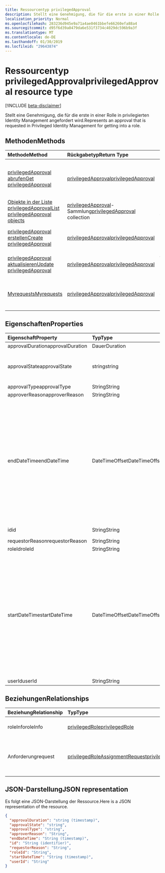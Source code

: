 ```yaml
---
title: Ressourcentyp privilegedApproval
description: Stellt eine Genehmigung, die für die erste in einer Rolle in privilegierten Identity Management angefordert wird.
localization_priority: Normal
ms.openlocfilehash: 283236d945e9a71a4ae0461bbefe66260efa88a4
ms.sourcegitcommit: d95f6d39a0479da6e531f3734c4029dc596b9a3f
ms.translationtype: MT
ms.contentlocale: de-DE
ms.lasthandoff: 01/30/2019
ms.locfileid: "29643874"
---
```

# <a name="privilegedapproval-resource-type"></a><span data-ttu-id="eec01-103">Ressourcentyp privilegedApproval</span><span class="sxs-lookup"><span data-stu-id="eec01-103">privilegedApproval resource type</span></span>

[!INCLUDE [beta-disclaimer](../../includes/beta-disclaimer.md)]

<span data-ttu-id="eec01-104">Stellt eine Genehmigung, die für die erste in einer Rolle in privilegierten Identity Management angefordert wird.</span><span class="sxs-lookup"><span data-stu-id="eec01-104">Represents an approval that is requested in Privileged Identity Management for getting into a role.</span></span>


## <a name="methods"></a><span data-ttu-id="eec01-105">Methoden</span><span class="sxs-lookup"><span data-stu-id="eec01-105">Methods</span></span>

| <span data-ttu-id="eec01-106">Methode</span><span class="sxs-lookup"><span data-stu-id="eec01-106">Method</span></span>           | <span data-ttu-id="eec01-107">Rückgabetyp</span><span class="sxs-lookup"><span data-stu-id="eec01-107">Return Type</span></span>    |<span data-ttu-id="eec01-108">Beschreibung</span><span class="sxs-lookup"><span data-stu-id="eec01-108">Description</span></span>|
|:---------------|:--------|:----------|
|[<span data-ttu-id="eec01-109">privilegedApproval abrufen</span><span class="sxs-lookup"><span data-stu-id="eec01-109">Get privilegedApproval</span></span>](../api/privilegedapproval-get.md) | [<span data-ttu-id="eec01-110">privilegedApproval</span><span class="sxs-lookup"><span data-stu-id="eec01-110">privilegedApproval</span></span>](privilegedapproval.md) |<span data-ttu-id="eec01-111">Lesen Sie Eigenschaften und Beziehungen des PrivilegedApproval-Objekts.</span><span class="sxs-lookup"><span data-stu-id="eec01-111">Read properties and relationships of privilegedApproval object.</span></span>|
|[<span data-ttu-id="eec01-112">Objekte in der Liste privilegedApproval</span><span class="sxs-lookup"><span data-stu-id="eec01-112">List privilegedApproval objects</span></span>](../api/privilegedapproval-list.md) | <span data-ttu-id="eec01-113">[privilegedApproval](privilegedapproval.md)-Sammlung</span><span class="sxs-lookup"><span data-stu-id="eec01-113">[privilegedApproval](privilegedapproval.md) collection</span></span>|<span data-ttu-id="eec01-114">Ruft die Auflistung der PrivilegedApproval.</span><span class="sxs-lookup"><span data-stu-id="eec01-114">Get the collection of privilegedApproval.</span></span>|
|[<span data-ttu-id="eec01-115">privilegedApproval erstellen</span><span class="sxs-lookup"><span data-stu-id="eec01-115">Create privilegedApproval</span></span>](../api/privilegedapproval-post-privilegedapproval.md) | [<span data-ttu-id="eec01-116">privilegedApproval</span><span class="sxs-lookup"><span data-stu-id="eec01-116">privilegedApproval</span></span>](privilegedapproval.md)    |<span data-ttu-id="eec01-117">Erstellen eines privilegedApproval-Objekts.</span><span class="sxs-lookup"><span data-stu-id="eec01-117">Create privilegedApproval object.</span></span> |
|[<span data-ttu-id="eec01-118">privilegedApproval aktualisieren</span><span class="sxs-lookup"><span data-stu-id="eec01-118">Update privilegedApproval</span></span>](../api/privilegedapproval-update.md) | [<span data-ttu-id="eec01-119">privilegedApproval</span><span class="sxs-lookup"><span data-stu-id="eec01-119">privilegedApproval</span></span>](privilegedapproval.md) |<span data-ttu-id="eec01-120">Aktualisieren eines privilegedApproval-Objekts.</span><span class="sxs-lookup"><span data-stu-id="eec01-120">Update privilegedApproval object.</span></span> |
|[<span data-ttu-id="eec01-121">Myrequests</span><span class="sxs-lookup"><span data-stu-id="eec01-121">Myrequests</span></span>](../api/privilegedapproval-myrequests.md)|[<span data-ttu-id="eec01-122">privilegedApproval</span><span class="sxs-lookup"><span data-stu-id="eec01-122">privilegedApproval</span></span>](privilegedapproval.md)|<span data-ttu-id="eec01-123">Erhalten Sie die Genehmigungsanforderungen des Anforderers.</span><span class="sxs-lookup"><span data-stu-id="eec01-123">Get the requestor's approval requests.</span></span>|

## <a name="properties"></a><span data-ttu-id="eec01-124">Eigenschaften</span><span class="sxs-lookup"><span data-stu-id="eec01-124">Properties</span></span>
| <span data-ttu-id="eec01-125">Eigenschaft</span><span class="sxs-lookup"><span data-stu-id="eec01-125">Property</span></span>     | <span data-ttu-id="eec01-126">Typ</span><span class="sxs-lookup"><span data-stu-id="eec01-126">Type</span></span>   |<span data-ttu-id="eec01-127">Beschreibung</span><span class="sxs-lookup"><span data-stu-id="eec01-127">Description</span></span>|
|:---------------|:--------|:----------|
|<span data-ttu-id="eec01-128">approvalDuration</span><span class="sxs-lookup"><span data-stu-id="eec01-128">approvalDuration</span></span>|<span data-ttu-id="eec01-129">Dauer</span><span class="sxs-lookup"><span data-stu-id="eec01-129">Duration</span></span>||
|<span data-ttu-id="eec01-130">approvalState</span><span class="sxs-lookup"><span data-stu-id="eec01-130">approvalState</span></span>|<span data-ttu-id="eec01-131">string</span><span class="sxs-lookup"><span data-stu-id="eec01-131">string</span></span>| <span data-ttu-id="eec01-132">Mögliche Werte: `pending`, `approved`, `denied`, `aborted`, `canceled`.</span><span class="sxs-lookup"><span data-stu-id="eec01-132">Possible values are: `pending`, `approved`, `denied`, `aborted`, `canceled`.</span></span>|
|<span data-ttu-id="eec01-133">approvalType</span><span class="sxs-lookup"><span data-stu-id="eec01-133">approvalType</span></span>|<span data-ttu-id="eec01-134">String</span><span class="sxs-lookup"><span data-stu-id="eec01-134">String</span></span>||
|<span data-ttu-id="eec01-135">approverReason</span><span class="sxs-lookup"><span data-stu-id="eec01-135">approverReason</span></span>|<span data-ttu-id="eec01-136">String</span><span class="sxs-lookup"><span data-stu-id="eec01-136">String</span></span>||
|<span data-ttu-id="eec01-137">endDateTime</span><span class="sxs-lookup"><span data-stu-id="eec01-137">endDateTime</span></span>|<span data-ttu-id="eec01-138">DateTimeOffset</span><span class="sxs-lookup"><span data-stu-id="eec01-138">DateTimeOffset</span></span>|<span data-ttu-id="eec01-p101">Der Timestamp-Typ stellt die Datums- und Uhrzeitinformationen mithilfe des ISO 8601-Formats dar und wird immer in UTC-Zeit angegeben. Mitternacht UTC-Zeit am 1. Januar 2014 würde z. B. wie folgt aussehen: `'2014-01-01T00:00:00Z'`</span><span class="sxs-lookup"><span data-stu-id="eec01-p101">The Timestamp type represents date and time information using ISO 8601 format and is always in UTC time. For example, midnight UTC on Jan 1, 2014 would look like this: `'2014-01-01T00:00:00Z'`</span></span>|
|<span data-ttu-id="eec01-141">id</span><span class="sxs-lookup"><span data-stu-id="eec01-141">id</span></span>|<span data-ttu-id="eec01-142">String</span><span class="sxs-lookup"><span data-stu-id="eec01-142">String</span></span>| <span data-ttu-id="eec01-143">Schreibgeschützt.</span><span class="sxs-lookup"><span data-stu-id="eec01-143">Read-only.</span></span>|
|<span data-ttu-id="eec01-144">requestorReason</span><span class="sxs-lookup"><span data-stu-id="eec01-144">requestorReason</span></span>|<span data-ttu-id="eec01-145">String</span><span class="sxs-lookup"><span data-stu-id="eec01-145">String</span></span>||
|<span data-ttu-id="eec01-146">roleId</span><span class="sxs-lookup"><span data-stu-id="eec01-146">roleId</span></span>|<span data-ttu-id="eec01-147">String</span><span class="sxs-lookup"><span data-stu-id="eec01-147">String</span></span>||
|<span data-ttu-id="eec01-148">startDateTime</span><span class="sxs-lookup"><span data-stu-id="eec01-148">startDateTime</span></span>|<span data-ttu-id="eec01-149">DateTimeOffset</span><span class="sxs-lookup"><span data-stu-id="eec01-149">DateTimeOffset</span></span>|<span data-ttu-id="eec01-p102">Der Timestamp-Typ stellt die Datums- und Uhrzeitinformationen mithilfe des ISO 8601-Formats dar und wird immer in UTC-Zeit angegeben. Mitternacht UTC-Zeit am 1. Januar 2014 würde z. B. wie folgt aussehen: `'2014-01-01T00:00:00Z'`</span><span class="sxs-lookup"><span data-stu-id="eec01-p102">The Timestamp type represents date and time information using ISO 8601 format and is always in UTC time. For example, midnight UTC on Jan 1, 2014 would look like this: `'2014-01-01T00:00:00Z'`</span></span>|
|<span data-ttu-id="eec01-152">userId</span><span class="sxs-lookup"><span data-stu-id="eec01-152">userId</span></span>|<span data-ttu-id="eec01-153">String</span><span class="sxs-lookup"><span data-stu-id="eec01-153">String</span></span>||

## <a name="relationships"></a><span data-ttu-id="eec01-154">Beziehungen</span><span class="sxs-lookup"><span data-stu-id="eec01-154">Relationships</span></span>
| <span data-ttu-id="eec01-155">Beziehung</span><span class="sxs-lookup"><span data-stu-id="eec01-155">Relationship</span></span> | <span data-ttu-id="eec01-156">Typ</span><span class="sxs-lookup"><span data-stu-id="eec01-156">Type</span></span>   |<span data-ttu-id="eec01-157">Beschreibung</span><span class="sxs-lookup"><span data-stu-id="eec01-157">Description</span></span>|
|:---------------|:--------|:----------|
|<span data-ttu-id="eec01-158">roleInfo</span><span class="sxs-lookup"><span data-stu-id="eec01-158">roleInfo</span></span>|[<span data-ttu-id="eec01-159">privilegedRole</span><span class="sxs-lookup"><span data-stu-id="eec01-159">privilegedRole</span></span>](privilegedrole.md)| <span data-ttu-id="eec01-p103">Schreibgeschützt. Lässt Nullwerte zu.</span><span class="sxs-lookup"><span data-stu-id="eec01-p103">Read-only. Nullable.</span></span>|
|<span data-ttu-id="eec01-162">Anforderung</span><span class="sxs-lookup"><span data-stu-id="eec01-162">request</span></span>|[<span data-ttu-id="eec01-163">privilegedRoleAssignmentRequest</span><span class="sxs-lookup"><span data-stu-id="eec01-163">privilegedRoleAssignmentRequest</span></span>](privilegedroleassignmentrequest.md)| <span data-ttu-id="eec01-164">Schreibgeschützt.</span><span class="sxs-lookup"><span data-stu-id="eec01-164">Read-only.</span></span> <span data-ttu-id="eec01-165">Die Rolle Zuordnung Anforderung für dieses Objekt Genehmigung</span><span class="sxs-lookup"><span data-stu-id="eec01-165">The role assignment request for this approval object</span></span>|

## <a name="json-representation"></a><span data-ttu-id="eec01-166">JSON-Darstellung</span><span class="sxs-lookup"><span data-stu-id="eec01-166">JSON representation</span></span>
<span data-ttu-id="eec01-167">Es folgt eine JSON-Darstellung der Ressource.</span><span class="sxs-lookup"><span data-stu-id="eec01-167">Here is a JSON representation of the resource.</span></span>

<!-- {
  "blockType": "resource",
  "optionalProperties": [

  ],
  "@odata.type": "microsoft.graph.privilegedApproval"
}-->

```json
{
  "approvalDuration": "string (timestamp)",
  "approvalState": "string",
  "approvalType": "string",
  "approverReason": "String",
  "endDateTime": "String (timestamp)",
  "id": "String (identifier)",
  "requestorReason": "String",
  "roleId": "String",
  "startDateTime": "String (timestamp)",
  "userId": "String"
}

```

<!-- uuid: 8fcb5dbc-d5aa-4681-8e31-b001d5168d79
2015-10-25 14:57:30 UTC -->
<!--
{
  "type": "#page.annotation",
  "description": "privilegedApproval resource",
  "keywords": "",
  "section": "documentation",
  "tocPath": "",
  "suppressions": [
    "Error: /api-reference/beta/resources/privilegedapproval.md:\r\n      Exception processing links.\r\n    System.ArgumentException: Link Definition was null. Link text: !INCLUDE [beta-disclaimer](../../includes/beta-disclaimer.md)\r\n      at ApiDoctor.Validation.DocFile.get_LinkDestinations()\r\n      at ApiDoctor.Validation.DocSet.ValidateLinks(Boolean includeWarnings, String[] relativePathForFiles, IssueLogger issues, Boolean requireFilenameCaseMatch, Boolean printOrphanedFiles)"
  ]
}
-->
